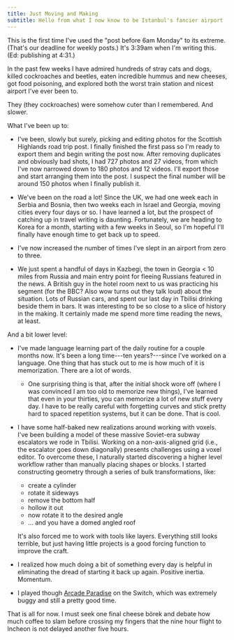 ```yaml
---
title: Just Moving and Making
subtitle: Hello from what I now know to be Istanbul's fancier airport
---
```


This is the first time I've used the "post before 6am Monday" to its extreme. (That's our deadline for weekly posts.) It's 3:39am when I'm writing this. (Ed: publishing at 4:31.)

In the past few weeks I have admired hundreds of stray cats and dogs, killed cockroaches and beetles, eaten incredible hummus and new cheeses, got food poisoning, and explored both the worst train station and nicest airport I've ever been to.

They (they cockroaches) were somehow cuter than I remembered. And slower.

What I've been up to:

- I've been, slowly but surely, picking and editing photos for the Scottish Highlands road trip post. I finally finished the first pass so I'm ready to export them and begin writing the post now. After removing duplicates and obviously bad shots, I had 727 photos and 27 videos, from which I've now narrowed down to 180 photos and 12 videos. I'll export those and start arranging them into the post. I suspect the final number will be around 150 photos when I finally publish it.

- We've been on the road a lot! Since the UK, we had one week each in Serbia and Bosnia, then two weeks each in Israel and Georgia, moving cities every four days or so. I have learned a lot, but the prospect of catching up in travel writing is daunting. Fortunately, we are heading to Korea for a month, starting with a few weeks in Seoul, so I'm hopeful I'll finally have enough time to get back up to speed.

- I've now increased the number of times I've slept in an airport from zero to three.

- We just spent a handful of days in Kazbegi, the town in Georgia < 10 miles from Russia and main entry point for fleeing Russians featured in the news. A British guy in the hotel room next to us was practicing his segment (for the BBC? Also wow turns out they talk loud) about the situation. Lots of Russian cars, and spent our last day in Tbilisi drinking beside them in bars. It was interesting to be so close to a slice of history in the making. It certainly made me spend more time reading the news, at least.

And a bit lower level:

- I've made language learning part of the daily routine for a couple months now. It's been a long time---ten years?---since I've worked on a language. One thing that has stuck out to me is how much of it is memorization. There are a lot of words.

    - One surprising thing is that, after the initial shock wore off (where I was convinced I am too old to memorize new things), I've learned that even in your thirties, you can memorize a lot of new stuff every day. I have to be really careful with forgetting curves and stick pretty hard to spaced repetition systems, but it can be done. That is cool.

-   I have some half-baked new realizations around working with voxels. I've been building a model of these massive Soviet-era subway escalators we rode in Tbilisi. Working on a non-axis-aligned grid (i.e., the escalator goes down diagonally) presents challenges using a voxel editor. To overcome these, I naturally started discovering a higher level workflow rather than manually placing shapes or blocks. I started constructing geometry through a series of bulk transformations, like:

    - create a cylinder
    - rotate it sideways
    - remove the bottom half
    - hollow it out
    - now rotate it to the desired angle
    - ... and you have a domed angled roof

    It's also forced me to work with tools like layers. Everything still looks terrible, but just having little projects is a good forcing function to improve the craft.

- I realized how much doing a bit of something every day is helpful in eliminating the dread of starting it back up again. Positive inertia. Momentum.

- I played though [Arcade Paradise](https://wiredproductions.com/games/arcade-paradise/) on the Switch, which was extremely buggy and still a pretty good time.

That is all for now. I must seek one final cheese börek and debate how much coffee to slam before crossing my fingers that the nine hour flight to Incheon is not delayed another five hours.
